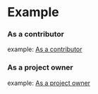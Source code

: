 # Example
### As a contributor
example: [As a contributor](as_a_contributor.md)

### As a project owner
example: [As a project owner](as_a_project_owner.md)